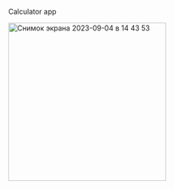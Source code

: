 Calculator app    

<img width="316" alt="Снимок экрана 2023-09-04 в 14 43 53" src="https://github.com/AnastasijaShahova/IosProjects/assets/70802206/52b61ba9-f02b-4d39-935c-3790432e19f4">
